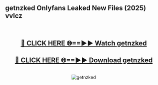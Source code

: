 <h2>getnzked Onlyfans Leaked New Files (2025) vvlcz</h2>
<br>
<div align="center">
<h2><a href="https://mediafiles.top/getnzked&ref=git" rel="nofollow">🔴 CLICK HERE 🌐==►► Watch getnzked</a></h2>
<h2><a href="https://mediafiles.top/getnzked&ref=git" rel="nofollow">🔴 CLICK HERE 🌐==►► Download getnzked</a></h2>
<br>
<a href="https://mediafiles.top/getnzked&ref=git" rel="nofollow" data-target="animated-image.originalLink"><img src="https://i.ibb.co.com/xMMVF88/686577567.gif" alt="getnzked" style="max-width: 100%; display: inline-block;" data-target="animated-image.originalImage"></a>
</div>
<br>
<br>
